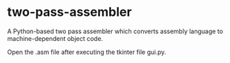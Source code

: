 two-pass-assembler
==================

A Python-based two pass assembler which converts assembly language to machine-dependent object code.

Open the .asm file after executing the tkinter file gui.py.

